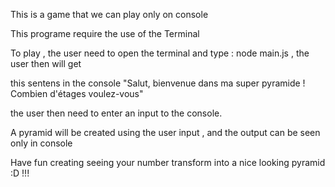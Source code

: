 This is a game that we can play only on console

This programe require the use of the Terminal

To play , the user need to open the terminal and type : node main.js , the user then will get 

this sentens in the console "Salut, bienvenue dans ma super pyramide ! Combien d'étages voulez-vous"

the user then need to enter an input to the console.

A pyramid will be created using the user input , and the output can be seen only in console

Have fun creating seeing your number transform into a nice looking pyramid :D !!!


